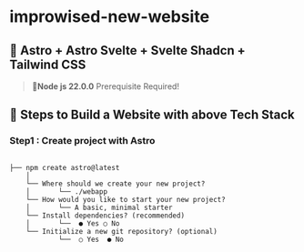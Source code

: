 # improwised-new-website

## 🔮 Astro + Astro Svelte + Svelte Shadcn + Tailwind CSS

> 🔹**Node js 22.0.0** Prerequisite Required!


## 🚀 Steps to Build a Website with above Tech Stack

### Step1 : Create project with Astro

```text

├── npm create astro@latest
    │
    └── Where should we create your new project?
    │       └── ./webapp
    └── How would you like to start your new project?
    │       └── A basic, minimal starter
    └── Install dependencies? (recommended)
    │       └──  ● Yes ○ No
    └── Initialize a new git repository? (optional)
		    └──  ○ Yes  ● No

```
